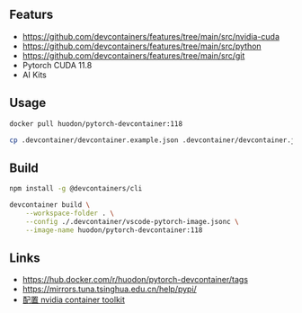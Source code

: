 ## Featurs
- https://github.com/devcontainers/features/tree/main/src/nvidia-cuda
- https://github.com/devcontainers/features/tree/main/src/python
- https://github.com/devcontainers/features/tree/main/src/git
- Pytorch CUDA 11.8
- AI Kits

## Usage

```bash
docker pull huodon/pytorch-devcontainer:118

cp .devcontainer/devcontainer.example.json .devcontainer/devcontainer.json
```

## Build

```bash
npm install -g @devcontainers/cli

devcontainer build \
    --workspace-folder . \
    --config ./.devcontainer/vscode-pytorch-image.jsonc \
    --image-name huodon/pytorch-devcontainer:118
```

## Links
- https://hub.docker.com/r/huodon/pytorch-devcontainer/tags
- https://mirrors.tuna.tsinghua.edu.cn/help/pypi/
- [配置 nvidia container toolkit](./docs/ubuntu-nvidia-container.md)
